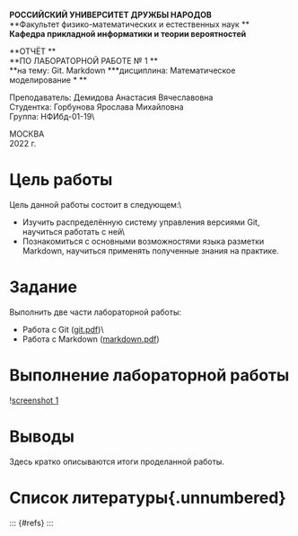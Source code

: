 **РОССИЙСКИЙ УНИВЕРСИТЕТ ДРУЖБЫ НАРОДОВ**\
**Факультет физико-математических и естественных наук **\
**Кафедра прикладной информатики и теории вероятностей**

 

 

 

 

**ОТЧЁТ  **\
**ПО ЛАБОРАТОРНОЙ РАБОТЕ № 1 **\
**на тему: Git. Markdown
***дисциплина: Математическое моделирование * **

 

 

 

 
 


Преподаватель: Демидова Анастасия Вячеславовна\
Студентка: Горбунова Ярослава Михайловна\
Группа: НФИбд-01-19\




 

 

 

МОСКВА\
2022 г.


# Цель работы

Цель данной работы состоит в следующем:\
- Изучить распределённую систему управления версиями Git, научиться работать с ней\
- Познакомиться с основными возможностями языка разметки Markdown, научиться применять полученные знания на практике.

# Задание

Выполнить две части лабораторной работы:
* Работа с Git ([git.pdf](documents/git.pdf "Задание по Git"))\
* Работа с Markdown ([markdown.pdf](documents/markdown.pdf "Задание по markdown"))

# Выполнение лабораторной работы
!⁠[screenshot 1](images/1.jpg)


# Выводы

Здесь кратко описываются итоги проделанной работы.

# Список литературы{.unnumbered}

::: {#refs}
:::
